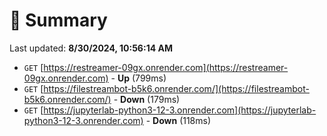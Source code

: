 # 📖 Summary
Last updated: **8/30/2024, 10:56:14 AM**

- `GET` [https://restreamer-09gx.onrender.com](https://restreamer-09gx.onrender.com) - **Up** (799ms)
- `GET` [https://filestreambot-b5k6.onrender.com/](https://filestreambot-b5k6.onrender.com/) - **Down** (179ms)
- `GET` [https://jupyterlab-python3-12-3.onrender.com](https://jupyterlab-python3-12-3.onrender.com) - **Down** (118ms)
